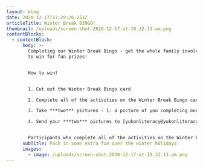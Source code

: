```yaml
---
layout: blog
date: 2020-12-17T17:29:26.251Z
articleTitle: Winter Break BINGO!
thumbnail: /uploads/screen-shot-2020-12-17-at-10.32.11-am.png
contentBlocks:
  - contentBlock:
      body: >-
        Completing our Winter Break Bingo - get the whole family involved! Enter
        to win for fun prizes!


        How to win!


        1. Cut out the Winter Break Bingo card

        2. Complete all of the activities on the Winter Break Bingo card (some may require a bit of creativity!)

        3. Take ***two*** pictures - 1: a picture of you completing one of the activities. 2: a picture of your completed Winter Break Bingo card.

        4. Send your ***two*** pictures to [yukonliteracy@yukonliteracy.com](mailto:yukonliteracy@yukonliteracy.com) with your name(s) and phone number, or drop your completed Winter Break Bingo card and picture in our mailbox at suite 207-100 Main Street by **Monday, January 6th, 2021.**


        Participants who complete all of the activities on the Winter Break Bingo card will be entered into a holiday draw! We will be picking two lucky winners on **January 8th, 2021**. Have fun!
      subTitle: Pack in some extra fun over the winter holidays!
      images:
        - image: /uploads/screen-shot-2020-12-17-at-10.32.11-am.png
---
```

